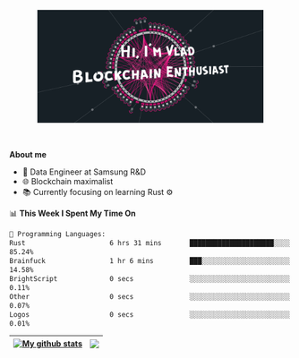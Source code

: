 <p align="center"><img width="80%" src="./images/profile-header.png" /></p>

<br/>

**About me**
- 💼 Data Engineer at Samsung R&D
- 🌐 Blockchain maximalist
- 📚 Currently focusing on learning Rust :gear:

<!--START_SECTION:waka-->
📊 **This Week I Spent My Time On** 

```text
💬 Programming Languages: 
Rust                     6 hrs 31 mins       █████████████████████░░░░   85.24% 
Brainfuck                1 hr 6 mins         ███░░░░░░░░░░░░░░░░░░░░░░   14.58% 
BrightScript             0 secs              ░░░░░░░░░░░░░░░░░░░░░░░░░   0.11% 
Other                    0 secs              ░░░░░░░░░░░░░░░░░░░░░░░░░   0.07% 
Logos                    0 secs              ░░░░░░░░░░░░░░░░░░░░░░░░░   0.01%

```


<!--END_SECTION:waka-->

| <a href="https://github.com/anuraghazra/github-readme-stats"><img align="center" src="https://github-readme-stats.vercel.app/api?username=u-hubar&show_icons=true&include_all_commits=true&theme=dark&hide_border=true" alt="My github stats" /></a> | <a href="https://github.com/anuraghazra/github-readme-stats"><img align="center" src="https://github-readme-stats.vercel.app/api/top-langs/?username=u-hubar&layout=compact&theme=dark&hide_border=true" /></a> |
| ------------- | ------------- |
